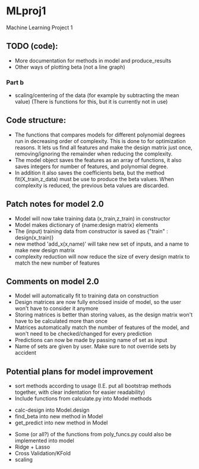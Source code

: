 # MLproj1
Machine Learning Project 1

## TODO (code):

- More documentation for methods in model and produce_results
- Other ways of plotting beta (not a line graph)

### Part b
- scaling/centering of the data (for example by subtracting the mean value) (There is functions for this, but it is currently not in use)

## Code structure:

- The functions that compares models for different polynomial degrees run in decreasing order of complexity. This is done to for optimization reasons. It lets us find all features and make the design matrix just once, removing/ignoring the remainder when reducing the complexity.
- The model object saves the features as an array of functions, it also saves integers for number of features, and polynomial degree.
- In addition it also saves the coefficients beta, but the method fit(X_train,z_data) must be use to produce the beta values. When complexity is reduced, the previous beta values are discarded.

## Patch notes for model 2.0
- Model will now take training data (x_train,z_train) in constructor
- Model makes dictionary of {name:design matrix} elements
- The (input) training data from constructor is saved as {"train" : design(x_train)}
- new method 'add_x(x,name)' will take new set of inputs, and a name to make new design matrix
- complexity reduction will now reduce the size of every design matrix to match the new number of features

## Comments on model 2.0
- Model will automatically fit to training data on construction
- Design matrices are now fully enclosed inside of model, so the user won't have to consider it anymore
- Storing matrices is better than storing values, as the design matrix won't have to be calculated more than once
- Matrices automatically match the number of features of the model, and won't need to be checked/changed for every prediction
- Predictions can now be made by passing name of set as input
- Name of sets are given by user. Make sure to not override sets by accident

## Potential plans for model improvement
- sort methods according to usage (I.E. put all bootstrap methods together, with clear indentation for easier readability)
- Include functions from calculate.py into Model methods
* calc-design into Model.design
* find_beta into new method in Model
* get_predict into new method in Model

- Some (or all?) of the functions from poly_funcs.py could also be implemented into model
- Ridge + Lasso
- Cross Validation/KFold
- scaling
